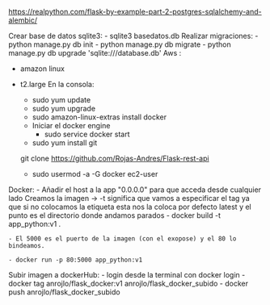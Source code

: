 https://realpython.com/flask-by-example-part-2-postgres-sqlalchemy-and-alembic/


Crear base de datos sqlite3:
    - sqlite3 basedatos.db
Realizar migraciones:
    - python manage.py db init
    - python manage.py db migrate
    - python manage.py db upgrade
'sqlite:///database.db'
Aws : 
 - amazon linux
 - t2.large
 En la consola:
    - sudo yum update
    - sudo yum upgrade
    - sudo amazon-linux-extras install docker
    - Iniciar el docker engine
        - sudo service docker start
    - sudo yum install git 

    git clone https://github.com/Rojas-Andres/Flask-rest-api
    
    - sudo usermod -a -G docker ec2-user
   
Docker:
    - Añadir el host a la app "0.0.0.0" para que acceda desde cualquier lado
    Creamos la imagen -> -t significa que vamos a especificar el tag ya que si no colocamos la etiqueta esta nos la coloca por defecto latest y el punto es el directorio donde andamos parados
    - docker build -t app_python:v1 .
    
    - El 5000 es el puerto de la imagen (con el exopose) y el 80 lo bindeamos.
    
    - docker run -p 80:5000 app_python:v1

Subir imagen a dockerHub:
    - login desde la terminal con docker login
    - docker tag anrojlo/flask_docker:v1 anrojlo/flask_docker_subido
    - docker push anrojlo/flask_docker_subido